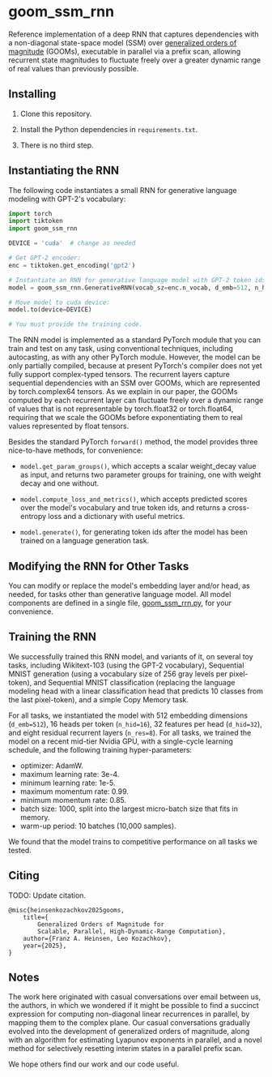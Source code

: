 # goom_ssm_rnn

Reference implementation of a deep RNN that captures dependencies with a non-diagonal state-space model (SSM) over [generalized orders of magnitude](https://github.com/glassroom/generalized_orders_of_magnitude) (GOOMs), executable in parallel via a prefix scan, allowing recurrent state magnitudes to fluctuate freely over a greater dynamic range of real values than previously possible.


## Installing

1. Clone this repository.

2. Install the Python dependencies in `requirements.txt`.

3. There is no third step.


## Instantiating the RNN

The following code instantiates a small RNN for generative language modeling with GPT-2's vocabulary: 

```python
import torch
import tiktoken
import goom_ssm_rnn

DEVICE = 'cuda'  # change as needed

# Get GPT-2 encoder:
enc = tiktoken.get_encoding('gpt2')

# Instantiate an RNN for generative language model with GPT-2 token ids:
model = goom_ssm_rnn.GenerativeRNN(vocab_sz=enc.n_vocab, d_emb=512, n_hid=16, d_hid=32, n_res=8)

# Move model to cuda device:
model.to(device=DEVICE)

# You must provide the training code.
```

The RNN model is implemented as a standard PyTorch module that you can train and test on any task, using conventional techniques, including autocasting, as with any other PyTorch module. However, the model can be only partially compiled, because at present PyTorch's compiler does not yet fully support complex-typed tensors. The recurrent layers capture sequential dependencies with an SSM over GOOMs, which are represented by torch.complex64 tensors. As we explain in our paper, the GOOMs computed by each recurrent layer can fluctuate freely over a dynamic range of values that is not representable by torch.float32 or torch.float64, requiring that we scale the GOOMs before exponentiating them to real values represented by float tensors.

Besides the standard PyTorch `forward()` method, the model provides three nice-to-have methods, for convenience:

* `model.get_param_groups()`, which accepts a scalar weight_decay value as input, and returns two parameter groups for training, one with weight decay and one without. 

* `model.compute_loss_and_metrics()`, which accepts predicted scores over the model's vocabulary and true token ids, and returns a cross-entropy loss and a dictionary with useful metrics.

* `model.generate()`, for generating token ids after the model has been trained on a language generation task.


## Modifying the RNN for Other Tasks

You can modify or replace the model's embedding layer and/or head, as needed, for tasks other than generative language model. All model components are defined in a single file, [goom_ssm_rrn.py](goom_ssm_rrn.py), for your convenience.


## Training the RNN

We successfully trained this RNN model, and variants of it, on several toy tasks, including Wikitext-103 (using the GPT-2 vocabulary), Sequential MNIST generation (using a vocabulary size of 256 gray levels per pixel-token), and Sequential MNIST classification (replacing the language modeling head with a linear classification head that predicts 10 classes from the last pixel-token), and a simple Copy Memory task.

For all tasks, we instantiated the model with 512 embedding dimensions (`d_emb=512`), 16 heads per token (`n_hid=16`), 32 features per head (`d_hid=32`), and eight residual recurrent layers (`n_res=8`). For all tasks, we trained the model on a recent mid-tier Nvidia GPU, with a single-cycle learning schedule, and the following training hyper-parameters:

* optimizer: AdamW.
* maximum learning rate: 3e-4.
* minimum learning rate: 1e-5.
* maximum momentum rate: 0.99.
* minimum momentum rate: 0.85.
* batch size: 1000, split into the largest micro-batch size that fits in memory.
* warm-up period: 10 batches (10,000 samples).

We found that the model trains to competitive performance on all tasks we tested.


## Citing

TODO: Update citation.

```
@misc{heinsenkozachkov2025gooms,
    title={
        Generalized Orders of Magnitude for
        Scalable, Parallel, High-Dynamic-Range Computation},
    author={Franz A. Heinsen, Leo Kozachkov},
    year={2025},
}
```


## Notes

The work here originated with casual conversations over email between us, the authors, in which we wondered if it might be possible to find a succinct expression for computing non-diagonal linear recurrences in parallel, by mapping them to the complex plane. Our casual conversations gradually evolved into the development of generalized orders of magnitude, along with an algorithm for estimating Lyapunov exponents in parallel, and a novel method for selectively resetting interim states in a parallel prefix scan.

We hope others find our work and our code useful.

